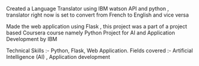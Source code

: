 Created a Language Translator using IBM watson API and python , translator right now is set to convert from French to English and vice versa 

Made the web application using Flask , this project was a part of a project based Coursera course namely Python Project for AI and Application Development by IBM

Technical Skills :- Python, Flask, Web Application.
Fields covered :- Artificial Intelligence (AI) , Application development
